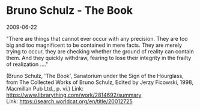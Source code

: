 # Bruno Schulz - The Book

2009-06-22


"There are things that cannot ever occur with any precision. They are too big and too magnificent to be contained in mere facts. They are merely trying to occur, they are checking whether the ground of reality can contain them. And they quickly withdraw, fearing to lose their integrity in the frailty of realization ...."

(Bruno Schulz, 'The Book', Sanatorium under the Sign of the Hourglass, from The Collected Works of Bruno Schulz, Edited by Jerzy Ficowski, 1998, Macmillan Pub Ltd., p. vi.)
Link: <https://www.librarything.com/work/2814692/summary>  
Link: <https://search.worldcat.org/en/title/20012725>  
